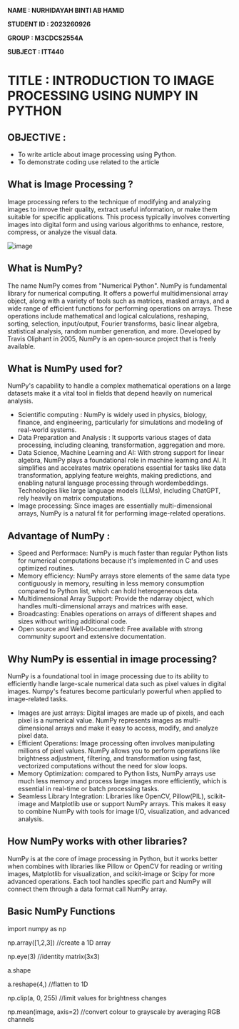 **NAME : NURHIDAYAH BINTI AB HAMID**

**STUDENT ID : 2023260926**

**GROUP : M3CDCS2554A**

**SUBJECT : ITT440**

**TITLE : INTRODUCTION TO IMAGE PROCESSING USING NUMPY IN PYTHON**    
===

**OBJECTIVE** :
---
- To write article about image processing using Python.
- To demonstrate coding use related to the article

**What is Image Processing ?**
---

Image processing refers to the technique of modifying and analyzing images to imrove their quality, extract useful information, or make them suitable for specific applications. This process typically involves converting images into digital form and using various algorithms to enhance, restore, compress, or analyze the visual data.

![image](https://github.com/user-attachments/assets/c3dc6655-0ad5-4517-9c9a-999f6ad2a043)

**What is NumPy?**
---

The name NumPy comes from "Numerical Python". NumPy is fundamental library for numerical computing. It offers a powerful multidimensional array object, along with a variety of tools such as matrices, masked arrays, and a wide range of efficient functions for performing operations on arrays. These operations include mathematical and logical calculations, reshaping, sorting, selection, input/output, Fourier transforms, basic linear algebra, statistical analysis, random number generation, and more. Developed by Travis Oliphant in 2005, NumPy is an open-source project that is freely available.

**What is NumPy used for?**
---

NumPy's capability to handle a complex mathematical operations on a large datasets make it a vital tool in fields that depend heavily on numerical analysis.

* Scientific computing : NumPy is widely used in physics, biology, finance, and engineering, particularly for simulations and modeling of real-world systems.
* Data Preparation and Analysis : It supports various stages of data processing, including cleaning, transformation, aggregation and more.
* Data Science, Machine Learning and AI: With strong support for linear algebra, NumPy plays a foundational role in machine learning and AI. It simplifies and accelrates matrix operations essential for tasks like data transformation, applying feature weights, making predictions, and enabling natural language processing through wordembeddings. Technologies like large language models (LLMs), including ChatGPT, rely heavily on matrix computations.
* Image processing: Since images are essentially multi-dimensional arrays, NumPy is a natural fit for performing image-related operations.

**Advantage of NumPy :**
---

* Speed and Performace: NumPy is much faster than regular Python lists for numerical computations because it's implemented in  C and uses optimized routines. 
* Memory efficiency: NumPy arrays store elements of the same data type contiguously in memory, resulting in less memory consumption compared to Python list, which can hold heterogeneous data.
* Multidimensional Array Support: Provide the ndarray object, which handles multi-dimensional arrays and matrices with ease.
* Broadcasting: Enables operations on arrays of different shapes and sizes without writing additional code.
* Open source and Well-Documented: Free available with strong community supoort and extensive documentation.

**Why NumPy is essential in image processing?**
---

NumPy is a foundational tool in image processing due to its ability to efficiently handle large-scale numerical data such as pixel values in digital images. Numpy's features become particularly powerful when applied to image-related tasks.
* Images are just arrays: Digital images are made up of pixels, and each pixel is a numerical value. NumPy represents images as multi-dimensional arrays and make it easy to access, modify, and analyze pixel data.
* Efficient Operations: Image processing often involves manipulating millions of pixel values. NumPy allows you to perform operations like brightness adjustment, filtering, and transformation using fast, vectorized computations without the need for slow loops.
* Memory Optimization: compared to Python lists, NumPy arrays use much less memory and process large images more efficiently, which is essential in real-time or batch processing tasks.
* Seamless Library Integration: Libraries like OpenCV, Pillow(PIL), scikit-image and Matplotlib use or support NumPy arrays. This makes it easy to combine NumPy with tools for image I/O, visualization, and advanced analysis. 

**How NumPy works with other libraries?**
---
NumPy is at the core of image processing in Python, but it works better when combines with libraries like Pillow or OpenCV for reading or writing images, Matplotlib for visualization, and scikit-image or Scipy for more advanced operations. Each tool handles specific part and NumPy will connect them through a data format call NumPy array.

**Basic NumPy Functions**
---
import numpy as np

np.array([1,2,3])   //create a 1D array

np.eye(3)   //identity matrix(3x3)

a.shape 

a.reshape(4,)   //flatten to 1D

np.clip(a, 0, 255)   //limit values for brightness changes

np.mean(image, axis=2)   //convert colour to grayscale by averaging RGB channels
